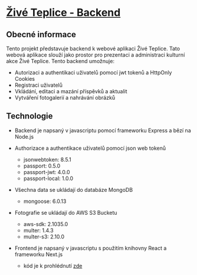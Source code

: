 # [Živé Teplice - Backend](https://zive-teplice-frontend.vercel.app/)

## Obecné informace
Tento projekt představuje backend k webové aplikaci Živé Teplice. Tato webová aplikace slouží jako prostor pro prezentaci a administraci kulturní akce Živé Teplice. Tento backend umožnuje:

  - Autorizaci a authentikaci uživatelů pomocí jwt tokenů a HttpOnly Cookies
  - Registraci uživatelů
  - Vkládání, editaci a mazání příspěvků a aktualit
  - Vytváření fotogalerií a nahrávání obrázků
  
## Technologie
  - Backend je napsaný v javascriptu pomocí frameworku Express a bězí na Node.js
  
  - Authorizace a authentikace uživatelů pomocí json web tokenů  
    - jsonwebtoken: 8.5.1
    - passport: 0.5.0
    - passport-jwt: 4.0.0
    - passport-local: 1.0.0
    
  - Všechna data se ukládají do databáze MongoDB  
    - mongoose: 6.0.13
    
  - Fotografie se ukládají do AWS S3 Bucketu
    - aws-sdk: 2.1035.0
    - multer: 1.4.3
    - multer-s3: 2.10.0
    
  - Frontend je napsaný v javascriptu s použitím knihovny React a frameworku Next.js
    - kód je k prohlédnutí [zde](https://github.com/fialajiri/zive-teplice-frontend)
  
